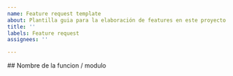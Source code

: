 ```yaml
---
name: Feature request template
about: Plantilla guia para la elaboración de features en este proyecto.
title: ''
labels: Feature request
assignees: ''

---
```


## Nombre de la funcion / modulo
